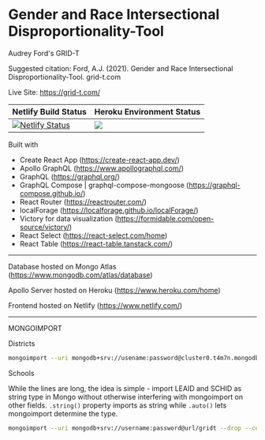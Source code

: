 # Gender and Race Intersectional Disproportionality-Tool

Audrey Ford's GRID-T

Suggested citation: Ford, A.J. (2021). Gender and Race Intersectional Disproportionality-Tool. grid-t.com

Live Site: https://grid-t.com/

| Netlify Build Status  | Heroku Environment Status |
| ------------- | ------------- |
| [![Netlify Status](https://api.netlify.com/api/v1/badges/e86b99c3-8e6c-4886-b30d-c427cd968e51/deploy-status)](https://app.netlify.com/sites/priceless-wilson-fee0d4/deploys)  | ![](https://heroku-status-badges.herokuapp.com/gridt-apollo)  |

Built with
- Create React App (https://create-react-app.dev/)
- Apollo GraphQL (https://www.apollographql.com/)
- GraphQL (https://graphql.org/)
- GraphQL Compose | graphql-compose-mongoose (https://graphql-compose.github.io/)
- React Router (https://reactrouter.com/)
- localForage (https://localforage.github.io/localForage/)
- Victory for data visualization (https://formidable.com/open-source/victory/)
- React Select (https://react-select.com/home)
- React Table (https://react-table.tanstack.com/)

----

Database hosted on Mongo Atlas (https://www.mongodb.com/atlas/database)

Apollo Server hosted on Heroku (https://www.heroku.com/home)

Frontend hosted on Netlify (https://www.netlify.com/)

----

MONGOIMPORT

Districts
```bash
mongoimport --uri mongodb+srv://usename:password@cluster0.t4m7n.mongodb.net/gridt --drop --collection districts --type csv --file ~/dev/gridt/server/db/seedData/districts.csv --columnsHaveTypes --fields="LEA_STATE.string()","LEA_STATE_NAME.string()","LEAID.string()","LEA_NAME.string()","LEA_ADDRESS.string()","LEA_CITY.string()","LEA_ZIP.string()","CJJ.string()","LEA_ENR.auto()","LEA_ENR_NONLEAFAC.auto()","LEA_SCHOOLS.auto()"
```
Schools

While the lines are long, the idea is simple - import LEAID and SCHID as string type in Mongo without otherwise interfering with  mongoimport on other fields. `.string()` property imports as string while `.auto()` lets mongoimport determine the type.

```bash
mongoimport --uri mongodb+srv://username:password@url/gridt --drop --collection schools --type csv --file ~/dev/gridt/server/db/seedData/schools.csv --columnsHaveTypes --fields="LEA_STATE.string()","LEA_STATE_NAME.string()","LEAID.string()","LEA_NAME.string()","SCHID.string()","SCH_NAME.string()","COMBOKEY.string()","SCH_IDEAENR_HI_M.auto()","SCH_ENR_HI_M.auto()","RI_HI_M.auto()","TOT_IDEA_W/O_HI_M.auto()","TOT_ENR_W/O_HI_M.auto()","RI_W/O_HI_M.auto()","RR_HI_M_POP.auto()","RI_WH_M_1.auto()","RR_HI_M_WH_M.auto()","SCH_IDEAENR_HI_F.auto()","SCH_ENR_HI_F.auto()","RI_HI_F.auto()","TOT_IDEA_W/O_HI_F.auto()","TOT_ENR_W/O_HI_F.auto()","RI_W/O_HI_F.auto()","RR_HI_F_POP.auto()","RI_WH_F_1.auto()","RR_HI_F_WH_F.auto()","SCH_IDEAENR_AM_M.auto()","SCH_ENR_AM_M.auto()","RI_AM_M.auto()","TOT_IDEA_W/O_AM_M.auto()","TOT_ENR_W/O_AM_M.auto()","RI_W/O_AM_M.auto()","RR_AM_M_POP.auto()","RI_WH_M_2.auto()","RR_AM_M_WH_M.auto()","SCH_IDEAENR_AM_F.auto()","SCH_ENR_AM_F.auto()","RI_AM_F.auto()","TOT_IDEA_W/O_AM_F.auto()","TOT_ENR_W/O_AM_F.auto()","RI_W/O_AM_F.auto()","RR_AM_F_POP.auto()","RI_WH_F_2.auto()","RR_AM_F_WH_F.auto()","SCH_IDEAENR_AS_M.auto()","SCH_ENR_AS_M.auto()","RI_AS_M.auto()","TOT_IDEA_W/O_AS_M.auto()","TOT_ENR_W/O_AS_M.auto()","RI_W/O_AS_M.auto()","RR_AS_M_POP.auto()","RI_WH_M_3.auto()","RR_AS_M_WH_M.auto()","SCH_IDEAENR_AS_F.auto()","SCH_ENR_AS_F.auto()","RI_AS_F.auto()","TOT_IDEA_W/O_AS_F.auto()","TOT_ENR_W/O_AS_F.auto()","RI_W/O_AS_F.auto()","RR_AS_F_POP.auto()","RI_WH_F_3.auto()","RR_AS_F_WH_F.auto()","SCH_IDEAENR_HP_M.auto()","SCH_ENR_HP_M.auto()","RI_HP_M.auto()","TOT_IDEA_W/O_HP_M.auto()","TOT_ENR_W/O_HP_M.auto()","RI_W/O_HP_M.auto()","RR_HP_M_POP.auto()","RI_WH_M_4.auto()","RR_HP_M_WH_M.auto()","SCH_IDEAENR_HP_F.auto()","SCH_ENR_HP_F.auto()","RI_HP_F.auto()","TOT_IDEA_W/O_HP_F.auto()","TOT_ENR_W/O_HP_F.auto()","RI_W/O_HP_F.auto()","RR_HP_F_POP.auto()","RI_WH_F_4.auto()","RR_HP_F_WH_F.auto()","SCH_IDEAENR_BL_M.auto()","SCH_ENR_BL_M.auto()","RI_BL_M.auto()","TOT_IDEA_W/O_BL_M.auto()","TOT_ENR_W/O_BL_M.auto()","RI_W/O_BL_M.auto()","RR_BL_M_POP.auto()","RI_WH_M_5.auto()","RR_BL_M_WH_M.auto()","SCH_IDEAENR_BL_F.auto()","SCH_ENR_BL_F.auto()","RI_BL_F.auto()","TOT_IDEA_W/O_BL_F.auto()","TOT_ENR_W/O_BL_F.auto()","RI_W/O_BL_F.auto()","RR_BL_F_POP.auto()","RI_WH_F_5.auto()","RR_BL_F_WH_F.auto()","SCH_IDEAENR_TR_M.auto()","SCH_ENR_TR_M.auto()","RI_TR_M.auto()","TOT_IDEA_W/O_TR_M.auto()","TOT_ENR_W/O_TR_M.auto()","RI_W/O_TR_M.auto()","RR_TR_M_POP.auto()","RI_WH_M_6.auto()","RR_TR_M_WH_M.auto()","SCH_IDEAENR_TR_F.auto()","SCH_ENR_TR_F.auto()","RI_TR_F.auto()","TOT_IDEA_W/O_TR_F.auto()","TOT_ENR_W/O_TR_F.auto()","RI_W/O_TR_F.auto()","RR_TR_F_POP.auto()","RI_WH_F_6.auto()","RR_TR_F_WH_F.auto()","SCH_IDEAENR_WH_M.auto()","SCH_ENR_WH_M.auto()","RI_WH_M_7.auto()","TOT_IDEA_W/O_WH_M.auto()","TOT_ENR_W/O_WH_M.auto()","RI_W/O_WH_M.auto()","RR_WH_M_POP.auto()","RI_WH_M.auto()","RR_WH_M_WH_M.auto()","SCH_IDEAENR_WH_F.auto()","SCH_ENR_WH_F.auto()","RI_WH_F_7.auto()","TOT_IDEA_W/O_WH_F.auto()","TOT_ENR_W/O_WH_F.auto()","RI_W/O_WH_F.auto()","RR_WH_F_POP.auto()","RI_WH_F.auto()","RR_WH_F_WH_F.auto()","TOT_IDEAENR_M.auto()","TOT_IDEAENR_F.auto()","TOT_IDEA_ENR.auto()","TOT_ENR_M.auto()","TOT_ENR_F.auto()","TOT_ENR.auto()","SCH_IDEA_WH_TOT.auto()","SCH_ENR_WH_TOT.auto()","RI_WH_TOT.auto()","TOT_IDEA_W/O_WH_TOT.auto()","TOT_ENR_W/O_WH_TOT.auto()","RI_W/O_WH_TOT.auto()","RR_WH_TOT_POP.auto()","RR_WH_TOT_WH_TOT.auto()","RR_HI_M_WH_TOT.auto()","RR_HI_F_WH_TOT.auto()","RR_AM_M_WH_TOT.auto()","RR_AM_F_WH_TOT.auto()","RR_AS_M_WH_TOT.auto()","RR_AS_F_WH_TOT.auto()","RR_HP_M_WH_TOT.auto()","RR_HP_F_WH_TOT.auto()","RR_BL_M_WH_TOT.auto()","RR_BL_F_WH_TOT.auto()","RR_TR_M_WH_TOT.auto()","RR_TR_F_WH_TOT.auto()"
```
